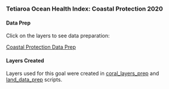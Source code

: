 ### Tetiaroa Ocean Health Index: Coastal Protection 2020

#### Data Prep

Click on the layers to see data preparation:

[Coastal Protection Data Prep](https://ohi-4site.github.io/tet-prep/prep/hs/cp/v2020/cp_data_prep.html)

#### Layers Created

Layers used for this goal were created in [coral_layers_prep](https://ohi-4site.github.io/tet-prep/prep/bd/hab/v2020/coral_layers_prep.html) and [land_data_prep](https://ohi-4site.github.io/tet-prep/prep/bd/hab/v2020/land_data_prep.html) scripts. 